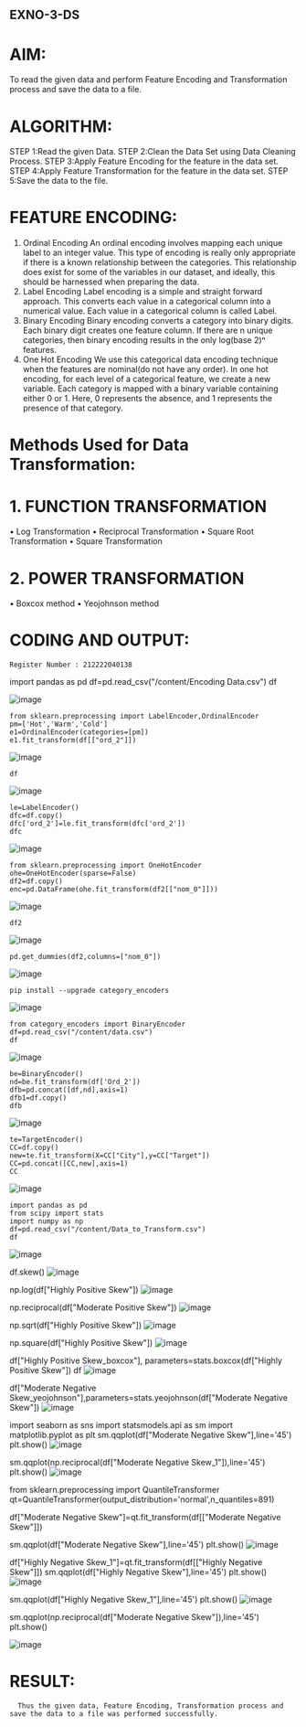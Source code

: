 ## EXNO-3-DS

# AIM:
To read the given data and perform Feature Encoding and Transformation process and save the data to a file.

# ALGORITHM:
STEP 1:Read the given Data.
STEP 2:Clean the Data Set using Data Cleaning Process.
STEP 3:Apply Feature Encoding for the feature in the data set.
STEP 4:Apply Feature Transformation for the feature in the data set.
STEP 5:Save the data to the file.

# FEATURE ENCODING:
1. Ordinal Encoding
An ordinal encoding involves mapping each unique label to an integer value. This type of encoding is really only appropriate if there is a known relationship between the categories. This relationship does exist for some of the variables in our dataset, and ideally, this should be harnessed when preparing the data.
2. Label Encoding
Label encoding is a simple and straight forward approach. This converts each value in a categorical column into a numerical value. Each value in a categorical column is called Label.
3. Binary Encoding
Binary encoding converts a category into binary digits. Each binary digit creates one feature column. If there are n unique categories, then binary encoding results in the only log(base 2)ⁿ features.
4. One Hot Encoding
We use this categorical data encoding technique when the features are nominal(do not have any order). In one hot encoding, for each level of a categorical feature, we create a new variable. Each category is mapped with a binary variable containing either 0 or 1. Here, 0 represents the absence, and 1 represents the presence of that category.

# Methods Used for Data Transformation:
  # 1. FUNCTION TRANSFORMATION
• Log Transformation
• Reciprocal Transformation
• Square Root Transformation
• Square Transformation
  # 2. POWER TRANSFORMATION
• Boxcox method
• Yeojohnson method

# CODING AND OUTPUT:
```Developed  By: Sakthi Navaneetha M.R
Register Number : 212222040138
````
import pandas as pd
df=pd.read_csv("/content/Encoding Data.csv")
df

![image](https://github.com/user-attachments/assets/2048d9c3-a724-41b0-a06e-d6f01074051c)

```
from sklearn.preprocessing import LabelEncoder,OrdinalEncoder
pm=['Hot','Warm','Cold']
e1=OrdinalEncoder(categories=[pm])
e1.fit_transform(df[["ord_2"]])
```

![image](https://github.com/user-attachments/assets/f0b9518e-c268-4a86-b55a-45fe02467b00)
```df['bo2']=e1.fit_transform(df[["ord_2"]])
df
```

![image](https://github.com/user-attachments/assets/dddab473-f7b0-4608-a871-8705007ed2b3)
```
le=LabelEncoder()
dfc=df.copy()
dfc['ord_2']=le.fit_transform(dfc['ord_2'])
dfc
```

![image](https://github.com/user-attachments/assets/be603242-8fad-404e-8d9e-f8d904a6e893)
```
from sklearn.preprocessing import OneHotEncoder
ohe=OneHotEncoder(sparse=False)
df2=df.copy()
enc=pd.DataFrame(ohe.fit_transform(df2[["nom_0"]]))

```

![image](https://github.com/user-attachments/assets/229c866b-feed-4fec-ba12-25549c802df6)
```df2=pd.concat([df2,enc],axis=1)
df2
```

![image](https://github.com/user-attachments/assets/5c08737f-1172-4373-a407-3b01e75483c3)
```
pd.get_dummies(df2,columns=["nom_0"])
```

![image](https://github.com/user-attachments/assets/5cd59a49-9cbd-4bc0-8b3a-e79e2a339dc3)
```
pip install --upgrade category_encoders
```
![image](https://github.com/user-attachments/assets/0a2817da-3b30-4e18-a628-0aa5cbd41819)
```
from category_encoders import BinaryEncoder
df=pd.read_csv("/content/data.csv")
df

```

![image](https://github.com/user-attachments/assets/607a7c45-9d79-426d-b2e4-dc5d90eb3ec7)
```
be=BinaryEncoder()
nd=be.fit_transform(df['Ord_2'])
dfb=pd.concat([df,nd],axis=1)
dfb1=df.copy()
dfb 
```

![image](https://github.com/user-attachments/assets/553ed341-191c-4812-99e8-d98d4f11889a)

```from category_encoders import TargetEncoder
te=TargetEncoder()
CC=df.copy()
new=te.fit_transform(X=CC["City"],y=CC["Target"])
CC=pd.concat([CC,new],axis=1)
CC
```

![image](https://github.com/user-attachments/assets/97e75e3b-3723-4e15-bf2e-c49c651c6f6f)
```
import pandas as pd
from scipy import stats
import numpy as np
df=pd.read_csv("/content/Data_to_Transform.csv")
df
```

![image](https://github.com/user-attachments/assets/d54aef54-0d8d-441a-9b90-98bde7310818)

df.skew()
![image](https://github.com/user-attachments/assets/4448cd23-48ea-4444-82c0-fa1ce05adf73)


np.log(df["Highly Positive Skew"])
![image](https://github.com/user-attachments/assets/622dc0fd-4af2-4512-a2bc-1108edc9287c)


np.reciprocal(df["Moderate Positive Skew"])
![image](https://github.com/user-attachments/assets/f7b5dc92-2b4c-4d5f-b648-dc646018e3dc)


np.sqrt(df["Highly Positive Skew"])
![image](https://github.com/user-attachments/assets/439b3b61-b364-4bcb-b067-181c654ae7cc)


np.square(df["Highly Positive Skew"])
![image](https://github.com/user-attachments/assets/3ed2682d-bfe6-49f7-99b9-b4189169862c)


df["Highly Positive Skew_boxcox"], parameters=stats.boxcox(df["Highly Positive Skew"])
df
![image](https://github.com/user-attachments/assets/a01f4e5b-bec2-4080-a062-5a374b3cbc9e)


df["Moderate Negative Skew_yeojohnson"],parameters=stats.yeojohnson(df["Moderate Negative Skew"])
![image](https://github.com/user-attachments/assets/dc2378be-4e82-4070-9724-3c10ef255c68)


import seaborn as sns
import statsmodels.api as sm
import matplotlib.pyplot as plt
sm.qqplot(df["Moderate Negative Skew"],line='45')
plt.show()
![image](https://github.com/user-attachments/assets/2a1e3427-eb08-4c45-9852-befa4a9e9397)


sm.qqplot(np.reciprocal(df["Moderate Negative Skew_1"]),line='45')
plt.show()
![image](https://github.com/user-attachments/assets/f7b8cddf-914a-4c4f-b729-d6b4976e6d2b)


from sklearn.preprocessing import QuantileTransformer
qt=QuantileTransformer(output_distribution='normal',n_quantiles=891)

df["Moderate Negative Skew"]=qt.fit_transform(df[["Moderate Negative Skew"]])

sm.qqplot(df["Moderate Negative Skew"],line='45')
plt.show()
![image](https://github.com/user-attachments/assets/4d3575a0-cb3f-46e1-adfa-cd032fefff60)


df["Highly Negative Skew_1"]=qt.fit_transform(df[["Highly Negative Skew"]])
sm.qqplot(df["Highly Negative Skew"],line='45')
plt.show()
![image](https://github.com/user-attachments/assets/d2edda94-1c76-43c4-b0f0-8d72e9994ded)


sm.qqplot(df["Highly Negative Skew_1"],line='45')
plt.show()
![image](https://github.com/user-attachments/assets/2fb4fbe7-15bb-4daa-b5de-8781192a8270)


sm.qqplot(np.reciprocal(df["Moderate Negative Skew"]),line='45')
plt.show()


![image](https://github.com/user-attachments/assets/6c7695a2-1acc-4a75-a782-58b49eee729d)


# RESULT:
      Thus the given data, Feature Encoding, Transformation process and save the data to a file was performed successfully.

       
